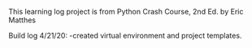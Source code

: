 This learning log project is from Python Crash Course, 2nd Ed. by Eric Matthes

Build log
4/21/20:
    -created virtual environment and project templates.